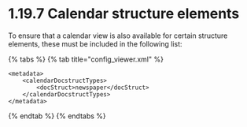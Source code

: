 # 1.19.7 Calendar structure elements

To ensure that a calendar view is also available for certain structure elements, these must be included in the following list:

{% tabs %}
{% tab title="config_viewer.xml" %}
```markup
<metadata>
    <calendarDocstructTypes>
        <docStruct>newspaper</docStruct>
    </calendarDocstructTypes>
</metadata>
```
{% endtab %}
{% endtabs %}
